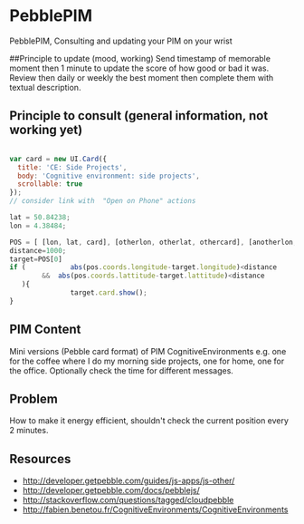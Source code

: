 # PebblePIM
PebblePIM, Consulting and updating  your PIM on your wrist

##Principle to update (mood, working)
Send timestamp of memorable moment then 1 minute to update the score of how good or bad it was.
Review then daily or weekly the best moment then complete them with textual description.

## Principle to consult (general information, not working yet)
```javascript

var card = new UI.Card({
  title: 'CE: Side Projects',
  body: 'Cognitive environment: side projects',
  scrollable: true
});
// consider link with  "Open on Phone" actions

lat = 50.84238;
lon = 4.38484;

POS = [ [lon, lat, card], [otherlon, otherlat, othercard], [anotherlon, anotherlat, anothercard], ... ]
distance=1000;
target=POS[0]
if (           abs(pos.coords.longitude-target.longitude)<distance 
        &&  abs(pos.coords.lattitude-target.lattitude)<distance
   ){
               target.card.show();
}
```
## PIM Content
Mini versions (Pebble card format) of PIM CognitiveEnvironments e.g. one for the coffee where I do my morning side projects, one for home, one for the office. Optionally check the time for different messages.


## Problem
How to make it energy efficient, shouldn't check the current position every 2 minutes.

## Resources
* http://developer.getpebble.com/guides/js-apps/js-other/
* http://developer.getpebble.com/docs/pebblejs/
* http://stackoverflow.com/questions/tagged/cloudpebble
* http://fabien.benetou.fr/CognitiveEnvironments/CognitiveEnvironments

